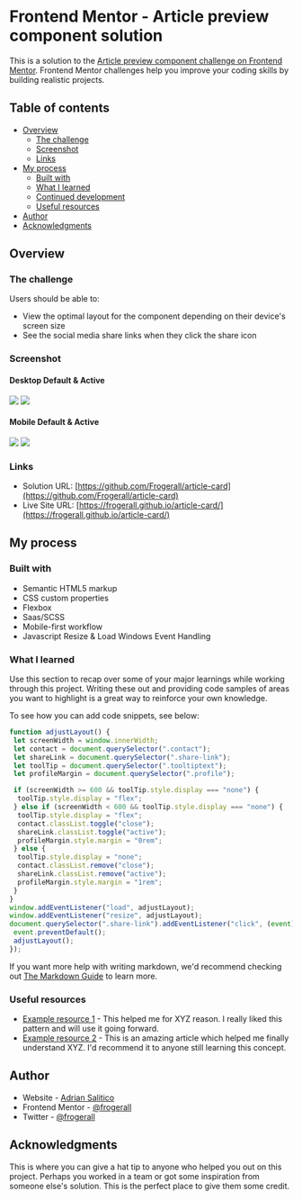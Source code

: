 # Frontend Mentor - Article preview component solution

This is a solution to the [Article preview component challenge on Frontend Mentor](https://www.frontendmentor.io/challenges/article-preview-component-dYBN_pYFT). Frontend Mentor challenges help you improve your coding skills by building realistic projects.

## Table of contents

- [Overview](#overview)
  - [The challenge](#the-challenge)
  - [Screenshot](#screenshot)
  - [Links](#links)
- [My process](#my-process)
  - [Built with](#built-with)
  - [What I learned](#what-i-learned)
  - [Continued development](#continued-development)
  - [Useful resources](#useful-resources)
- [Author](#author)
- [Acknowledgments](#acknowledgments)

## Overview

### The challenge

Users should be able to:

- View the optimal layout for the component depending on their device's screen size
- See the social media share links when they click the share icon

### Screenshot

#### Desktop Default & Active

![](images/desktop-default.png)
![](images/desktop-active.png)

#### Mobile Default & Active

![](images/mobile-default.png)
![](images/mobile-active.png)

### Links

- Solution URL: [https://github.com/Frogerall/article-card](https://github.com/Frogerall/article-card)
- Live Site URL: [https://frogerall.github.io/article-card/](https://frogerall.github.io/article-card/)

## My process

### Built with

- Semantic HTML5 markup
- CSS custom properties
- Flexbox
- Saas/SCSS
- Mobile-first workflow
- Javascript Resize & Load Windows Event Handling

### What I learned

Use this section to recap over some of your major learnings while working through this project. Writing these out and providing code samples of areas you want to highlight is a great way to reinforce your own knowledge.

To see how you can add code snippets, see below:

```js
function adjustLayout() {
 let screenWidth = window.innerWidth;
 let contact = document.querySelector(".contact");
 let shareLink = document.querySelector(".share-link");
 let toolTip = document.querySelector(".tooltiptext");
 let profileMargin = document.querySelector(".profile");

 if (screenWidth >= 600 && toolTip.style.display === "none") {
  toolTip.style.display = "flex";
 } else if (screenWidth < 600 && toolTip.style.display === "none") {
  toolTip.style.display = "flex";
  contact.classList.toggle("close");
  shareLink.classList.toggle("active");
  profileMargin.style.margin = "0rem";
 } else {
  toolTip.style.display = "none";
  contact.classList.remove("close");
  shareLink.classList.remove("active");
  profileMargin.style.margin = "1rem";
 }
}
window.addEventListener("load", adjustLayout);
window.addEventListener("resize", adjustLayout);
document.querySelector(".share-link").addEventListener("click", (event) => {
 event.preventDefault();
 adjustLayout();
});
```

If you want more help with writing markdown, we'd recommend checking out [The Markdown Guide](https://www.markdownguide.org/) to learn more.

### Useful resources

- [Example resource 1](https://www.example.com) - This helped me for XYZ reason. I really liked this pattern and will use it going forward.
- [Example resource 2](https://www.example.com) - This is an amazing article which helped me finally understand XYZ. I'd recommend it to anyone still learning this concept.

## Author

- Website - [Adrian Salitico](http://salproj.tech)
- Frontend Mentor - [@frogerall](https://www.frontendmentor.io/profile/frogerall)
- Twitter - [@frogerall](https://www.twitter.com/frogerall)

## Acknowledgments

This is where you can give a hat tip to anyone who helped you out on this project. Perhaps you worked in a team or got some inspiration from someone else's solution. This is the perfect place to give them some credit.
